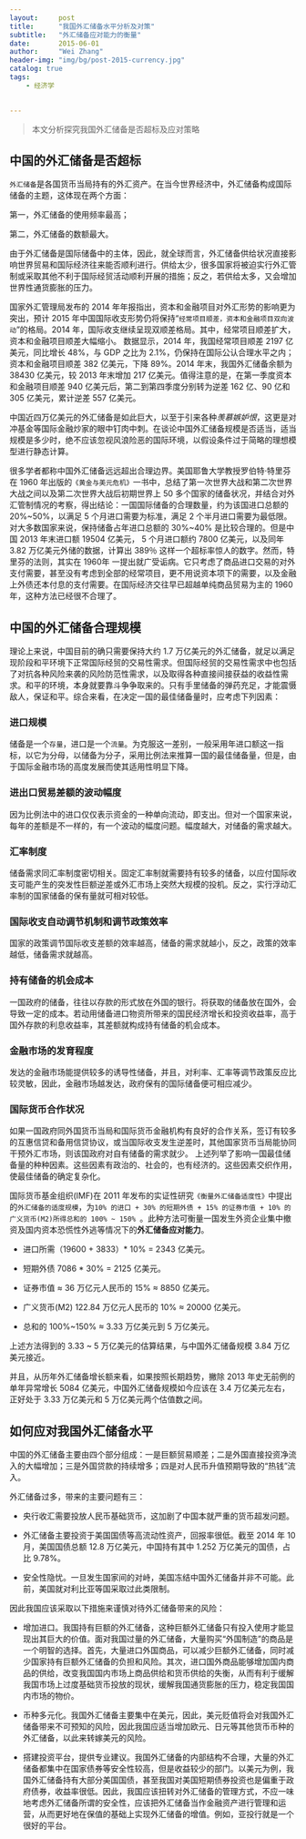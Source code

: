 ```yaml
---
layout:     post
title:      "我国外汇储备水平分析及对策"
subtitle:   "外汇储备应对能力的衡量"
date:       2015-06-01
author:     "Wei Zhang"
header-img: "img/bg/post-2015-currency.jpg"
catalog: true
tags:
    - 经济学
   

---
```


>本文分析探究我国外汇储备是否超标及应对策略
>
>


## 中国的外汇储备是否超标

`外汇储备`是各国货币当局持有的外汇资产。在当今世界经济中，外汇储备构成国际储备的主题，这体现在两个方面：

第一，外汇储备的使用频率最高；

第二，外汇储备的数额最大。

由于外汇储备是国际储备中的主体，因此，就全球而言，外汇储备供给状况直接影响世界贸易和国际经济往来能否顺利进行。供给太少，很多国家将被迫实行外汇管制或采取其他不利于国际经贸活动顺利开展的措施；反之，若供给太多，又会增加世界性通货膨胀的压力。

国家外汇管理局发布的 2014 年年报指出，资本和金融项目对外汇形势的影响更为突出，预计 2015 年中国国际收支形势仍将保持“`经常项目顺差，资本和金融项目双向波动`”的格局。2014 年，国际收支继续呈现双顺差格局。其中，经常项目顺差扩大，资本和金融项目顺差大幅缩小。
数据显示，2014 年，我国经常项目顺差 2197 亿美元，同比增长 48%，与 GDP 之比为 2.1%，仍保持在国际公认合理水平之内；资本和金融项目顺差 382 亿美元，下降 89%。2014 年末，我国外汇储备余额为 38430 亿美元，较 2013 年末增加 217 亿美元。值得注意的是，在第一季度资本和金融项目顺差 940 亿美元后，第二到第四季度分别转为逆差 162 亿、90 亿和 305 亿美元，累计逆差 557 亿美元。


中国近四万亿美元的外汇储备是如此巨大，以至于引来各种*羡慕嫉妒恨*，这更是对冲基金等国际金融炒家的眼中钉肉中刺。在谈论中国外汇储备规模是否适当，适当规模是多少时，绝不应该忽视风浪险恶的国际环境，以假设条件过于简略的理想模型进行静态计算。


很多学者都称中国外汇储备远远超出合理边界。美国耶鲁大学教授罗伯特·特里芬在 1960 年出版的`《黄金与美元危机》`一书中，总结了第一次世界大战和第二次世界大战之间以及第二次世界大战后初期世界上 50 多个国家的储备状况，并结合对外汇管制情况的考察，得出结论：一国国际储备的合理数量，约为该国进口总额的 20%~50%，以满足 5 个月进口需要为标准，满足 2 个半月进口需要为最低限。对大多数国家来说，保持储备占年进口总额的 30%~40% 是比较合理的。但是中国 2013 年末进口额 19504 亿美元， 5 个月进口额约 7800 亿美元，以及同年 3.82 万亿美元外储的数据，计算出 389％ 这样一个超标率惊人的数字。然而，特里芬的法则，其实在 1960年 一提出就广受诟病。它只考虑了商品进口交易的对外支付需要，甚至没有考虑到全部的经常项目，更不用说资本项下的需要，以及金融上外债还本付息的支付需要。在国际经济交往早已超越单纯商品贸易为主的 1960 年，这种方法已经很不合理了。


## 中国的外汇储备合理规模


理论上来说，中国目前的确只需要保持大约 1.7 万亿美元的外汇储备，就足以满足现阶段和平环境下正常国际经贸的交易性需求。但国际经贸的交易性需求中也包括了对抗各种风险来袭的风险防范性需求，以及取得各种直接间接获益的收益性需求。和平的环境，本身就要靠斗争争取来的。只有手里储备的弹药充足，才能震慑敌人，保证和平。综合来看，在决定一国的最佳储备量时，应考虑下列因素：

### 进口规模

储备是一个`存量`，进口是一个`流量`。为克服这一差别，一般采用年进口额这一指标，以它为分母，以储备为分子，采用比例法来推算一国的最佳储备量，但是，由于国际金融市场的高度发展而使其适用性明显下降。

### 进出口贸易差额的波动幅度

因为比例法中的进口仅仅表示资金的一种单向流动，即支出。但对一个国家来说，每年的差额是不一样的，有一个波动的幅度问题。幅度越大，对储备的需求越大。

### 汇率制度

储备需求同汇率制度密切相关。固定汇率制就需要持有较多的储备，以应付国际收支可能产生的突发性巨额逆差或外汇市场上突然大规模的投机。反之，实行浮动汇率制的国家储备的保有量就可相对较低。

### 国际收支自动调节机制和调节政策效率

国家的政策调节国际收支差额的效率越高，储备的需求就越小，反之，政策的效率越低，储备需求就越高。

### 持有储备的机会成本

一国政府的储备，往往以存款的形式放在外国的银行。将获取的储备放在国外，会导致一定的成本。若动用储备进口物资所带来的国民经济增长和投资收益率，高于国外存款的利息收益率，其差额就构成持有储备的机会成本。

### 金融市场的发育程度

发达的金融市场能提供较多的诱导性储备，并且，对利率、汇率等调节政策反应比较灵敏，因此，金融市场越发达，政府保有的国际储备便可相应减少。

### 国际货币合作状况

如果一国政府同外国货币当局和国际货币金融机构有良好的合作关系，签订有较多的互惠信贷和备用信贷协议，或当国际收支发生逆差时，其他国家货币当局能协同干预外汇市场，则该国政府对自有储备的需求就少。
上述列举了影响一国最佳储备量的种种因素。这些因素有政治的、社会的，也有经济的。这些因素交织作用，使最佳储备的确定复杂化。

国际货币基金组织(IMF)在 2011 年发布的实证性研究`《衡量外汇储备适度性》`中提出的`外汇储备的适度规模`，为`10% 的进口 + 30% 的短期外债 + 15% 的证券市值 + 10% 的广义货币(M2)所得总和的 100% ~ 150% `。此种方法可衡量一国发生外资企业集中撤资及国内资本恐慌性外逃等情况下的**外汇储备应对能力**。


- 进口所需（19600 + 3833）* 10% = 2343 亿美元。

- 短期外债 7086 * 30% = 2125 亿美元。

- 证券市值 $\approx$ 36 万亿元人民币的 15% $\approx$ 8850 亿美元。

- 广义货币(M2) 122.84 万亿元人民币的 10% $\approx$ 20000 亿美元。

- 总和的 100%~150% $\approx$ 3.33 万亿美元到 5 万亿美元。

上述方法得到的 3.33 ~ 5 万亿美元的估算结果，与中国外汇储备规模 3.84 万亿美元接近。

并且，从历年外汇储备增长额来看，如果按照长期趋势，撇除 2013 年史无前例的单年异常增长 5084 亿美元，中国外汇储备规模如今应该在 3.4 万亿美元左右，正好处于 3.33 万亿美元和 5 万亿美元两个估值数之间。

## 如何应对我国外汇储备水平

中国的外汇储备主要由四个部分组成：一是巨额贸易顺差；二是外国直接投资净流入的大幅增加；三是外国贷款的持续增多；四是对人民币升值预期导致的“热钱”流入。

外汇储备过多，带来的主要问题有三：

- 央行收汇需要投放人民币基础货币，这加剧了中国本就严重的货币超发问题。

- 外汇储备主要投资于美国国债等高流动性资产，回报率很低。截至 2014 年 10 月，美国国债总额 12.8 万亿美元，中国持有其中 1.252 万亿美元的国债，占比 9.78%。

- 安全性隐忧。一旦发生国家间的对峙，美国冻结中国外汇储备并非不可能。此前，美国就对利比亚等国采取过此类限制。

因此我国应该采取以下措施来谨慎对待外汇储备带来的风险：

- 增加进口。我国持有巨额的外汇储备，这种巨额外汇储备只有投入使用才能显现出其巨大的价值。面对我国过量的外汇储备，大量购买“外国制造”的商品是一个明智的选择。首先，大量进口外国商品，可以减少巨额外汇储备，同时减少国家持有巨额外汇储备的负担和风险。其次，进口国外商品能够增加国内商品的供给，改变我国国内市场上商品供给和货币供给的失衡，从而有利于缓解我国市场上过度基础货币投放的现状，缓解我国通货膨胀的压力，稳定我国国内市场的物价。

- 币种多元化。我国外汇储备主要集中在美元，因此，美元贬值将会对我国外汇储备带来不可预知的风险，因此我国应适当增加欧元、日元等其他货币币种的外汇储备，以此来转嫁美元的风险。

- 搭建投资平台，提供专业建议。我国外汇储备的内部结构不合理，大量的外汇储备都集中在国家债券等安全性较高，但是收益较少的部门。以美元为例，我国外汇储备持有大部分美国国债，甚至我国对美国短期债券投资也是偏重于政府债券，收益率很低。因此，我国应该扭转对外汇储备的管理方式，不应一味地考虑外汇储备所谓的安全性，应该把外汇储备当作金融资产进行管理和运营，从而更好地在保值的基础上实现外汇储备的增值。例如，亚投行就是一个很好的平台。
